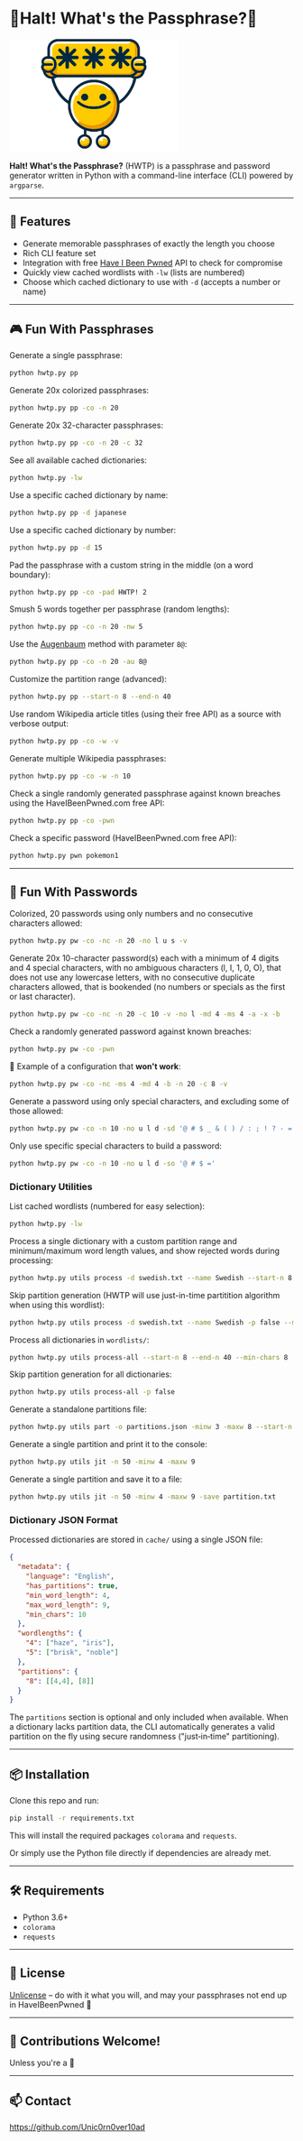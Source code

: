 # 🛑Halt! What's the Passphrase?🤔

<img src="hwtp.png" alt="Halt! What's the Passphrase?" width="300">

**Halt! What's the Passphrase?** (HWTP) is a passphrase and password generator written in Python with a command-line interface (CLI) powered by `argparse`.

---

## 🚀 Features

- Generate memorable passphrases of exactly the length you choose
- Rich CLI feature set
- Integration with free [Have I Been Pwned](https://haveibeenpwned.com/) API to check for compromise
- Quickly view cached wordlists with `-lw` (lists are numbered)
- Choose which cached dictionary to use with `-d` (accepts a number or name)

---

## 🎮 Fun With Passphrases

Generate a single passphrase:
```bash
python hwtp.py pp
```

Generate 20x colorized passphrases:
```bash
python hwtp.py pp -co -n 20
```

Generate 20x 32-character passphrases:
```bash
python hwtp.py pp -co -n 20 -c 32
```

See all available cached dictionaries:
```bash
python hwtp.py -lw
```

Use a specific cached dictionary by name:
```bash
python hwtp.py pp -d japanese
```

Use a specific cached dictionary by number:
```bash
python hwtp.py pp -d 15
```

Pad the passphrase with a custom string in the middle (on a word boundary):
```bash
python hwtp.py pp -co -pad HWTP! 2
```

Smush 5 words together per passphrase (random lengths):
```bash
python hwtp.py pp -co -n 20 -nw 5
```

Use the [Augenbaum](https://cybersecuremindset.com/) method with parameter `8@`:
```bash
python hwtp.py pp -co -n 20 -au 8@
```

Customize the partition range (advanced):
```bash
python hwtp.py pp --start-n 8 --end-n 40
```

Use random Wikipedia article titles (using their free API) as a source with verbose output:
```bash
python hwtp.py pp -co -w -v
```

Generate multiple Wikipedia passphrases:
```bash
python hwtp.py pp -co -w -n 10
```

Check a single randomly generated passphrase against known breaches using the HaveIBeenPwned.com free API:
```bash
python hwtp.py pp -co -pwn
```

Check a specific password (HaveIBeenPwned.com free API):
```bash
python hwtp.py pwn pokemon1
```

---

## 🔐 Fun With Passwords

Colorized, 20 passwords using only numbers and no consecutive characters allowed:
```bash
python hwtp.py pw -co -nc -n 20 -no l u s -v
```

Generate 20x 10-character password(s) each with a minimum of 4 digits and 4 special characters, with no ambiguous characters (l, I, 1, 0, O), that does not use any lowercase letters, with no consecutive duplicate characters allowed, that is bookended (no numbers or specials as the first or last character).
```bash
python hwtp.py pw -co -nc -n 20 -c 10 -v -no l -md 4 -ms 4 -a -x -b
```

Check a randomly generated password against known breaches:
```bash
python hwtp.py pw -co -pwn
```

🔴 Example of a configuration that **won't work**:
```bash
python hwtp.py pw -co -nc -ms 4 -md 4 -b -n 20 -c 8 -v
```

Generate a password using only special characters, and excluding some of those allowed:
```bash
python hwtp.py pw -co -n 10 -no u l d -sd '@ # $ _ & ( ) / : ; ! ? - ='
```

Only use specific special characters to build a password:
```bash
python hwtp.py pw -co -n 10 -no u l d -so '@ # $ ='
```

### Dictionary Utilities

List cached wordlists (numbered for easy selection):
```bash
python hwtp.py -lw
```

Process a single dictionary with a custom partition range and minimum/maximum word length values, and show rejected words during processing:
```bash
python hwtp.py utils process -d swedish.txt --name Swedish --start-n 8 --end-n 40 --min-chars 8 -minw 3 -maxw 8 -v
```

Skip partition generation (HWTP will use just-in-time partitition algorithm when using this wordlist):
```bash
python hwtp.py utils process -d swedish.txt --name Swedish -p false --min-chars 8
```

Process all dictionaries in `wordlists/`:
```bash
python hwtp.py utils process-all --start-n 8 --end-n 40 --min-chars 8
```

Skip partition generation for all dictionaries:
```bash
python hwtp.py utils process-all -p false
```

Generate a standalone partitions file:
```bash
python hwtp.py utils part -o partitions.json -minw 3 -maxw 8 --start-n 8 --end-n 40
```

Generate a single partition and print it to the console:
```bash
python hwtp.py utils jit -n 50 -minw 4 -maxw 9
```

Generate a single partition and save it to a file:
```bash
python hwtp.py utils jit -n 50 -minw 4 -maxw 9 -save partition.txt
```

### Dictionary JSON Format

Processed dictionaries are stored in `cache/` using a single JSON file:

```json
{
  "metadata": {
    "language": "English",
    "has_partitions": true,
    "min_word_length": 4,
    "max_word_length": 9,
    "min_chars": 10
  },
  "wordlengths": {
    "4": ["haze", "iris"],
    "5": ["brisk", "noble"]
  },
  "partitions": {
    "8": [[4,4], [8]]
  }
}
```
The `partitions` section is optional and only included when available. When a
dictionary lacks partition data, the CLI automatically generates a valid
partition on the fly using secure randomness ("just‑in‑time" partitioning).

---

## 📦 Installation

Clone this repo and run:
```bash
pip install -r requirements.txt
```
This will install the required packages `colorama` and `requests`.

Or simply use the Python file directly if dependencies are already met.

---

## 🛠 Requirements

- Python 3.6+
- `colorama`
- `requests`

---

## 🧠 License

[Unlicense](https://unlicense.org/) – do with it what you will, and may your passphrases not end up in HaveIBeenPwned 💪

---

## 🙌 Contributions Welcome!

Unless you're a 🤖

---

## 📫 Contact

https://github.com/Unic0rn0ver10ad
